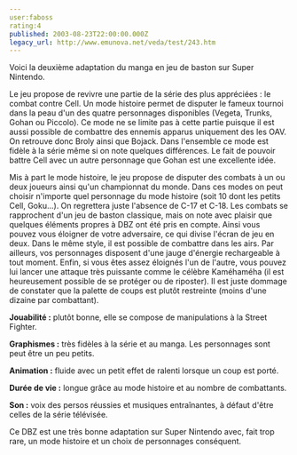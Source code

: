 ```yaml
---
user:faboss
rating:4
published: 2003-08-23T22:00:00.000Z
legacy_url: http://www.emunova.net/veda/test/243.htm
---
```

Voici la deuxième adaptation du manga en jeu de baston sur Super Nintendo.  

  

Le jeu propose de revivre une partie de la série des plus appréciées : le combat contre Cell. Un mode histoire permet de disputer le fameux tournoi dans la peau d'un des quatre personnages disponibles (Vegeta, Trunks, Gohan ou Piccolo). Ce mode ne se limite pas à cette partie puisque il est aussi possible de combattre des ennemis apparus uniquement des les OAV. On retrouve donc Broly ainsi que Bojack. Dans l'ensemble ce mode est fidèle à la série même si on note quelques différences. Le fait de pouvoir battre Cell avec un autre personnage que Gohan est une excellente idée.  

  

Mis à part le mode histoire, le jeu propose de disputer des combats à un ou deux joueurs ainsi qu'un championnat du monde. Dans ces modes on peut choisir n'importe quel personnage du mode histoire (soit 10 dont les petits Cell, Goku...). On regrettera juste l'absence de C-17 et C-18\. Les combats se rapprochent d'un jeu de baston classique, mais on note avec plaisir que quelques éléments propres à DBZ ont été pris en compte. Ainsi vous pouvez vous éloigner de votre adversaire, ce qui divise l'écran de jeu en deux. Dans le même style, il est possible de combattre dans les airs. Par ailleurs, vos personnages disposent d'une jauge d'énergie rechargeable à tout moment. Enfin, si vous êtes assez éloignés l'un de l'autre, vous pouvez lui lancer une attaque très puissante comme le célèbre Kaméhaméha (il est heureusement possible de se protéger ou de riposter). Il est juste dommage de constater que la palette de coups est plutôt restreinte (moins d'une dizaine par combattant).  

  

**Jouabilité :** plutôt bonne, elle se compose de manipulations à la Street Fighter.  

  

**Graphismes :** très fidèles à la série et au manga. Les personnages sont peut être un peu petits.  

  

**Animation :** fluide avec un petit effet de ralenti lorsque un coup est porté.  

  

**Durée de vie :** longue grâce au mode histoire et au nombre de combattants.  

  

**Son :** voix des persos réussies et musiques entraînantes, à défaut d'être celles de la série télévisée.  

  

Ce DBZ est une très bonne adaptation sur Super Nintendo avec, fait trop rare, un mode histoire et un choix de personnages conséquent.